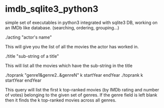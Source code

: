 # imdb_sqlite3_python3
simple set of executables in python3 integrated with sqlite3 DB, working on an IMDb like database. (searching, ordering, grouping...)

./acting "actor's name" 

This will give you the list of all the movies the actor has worked in.

./title "sub-string of a title"

This will list all the movies which have the sub-string in the title

./toprank "genre1&genre2..&genreN" k startYear endYear
./toprank k startYear endYear

This query will list the first k top-ranked movies (by IMDb rating and number of votes) belonging to the given set of genres.
If the genre field is left blank then it finds the k top-ranked movies across all genres.
